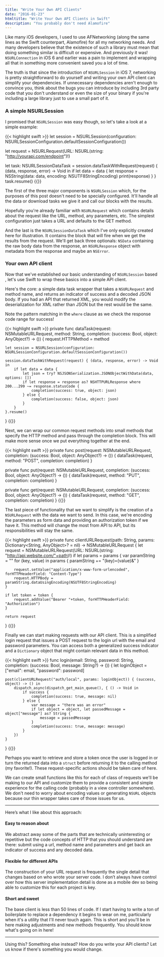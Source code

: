 ```yaml
---
title: "Write Your Own API Clients"
date: "2016-01-23"
htmltitle: "Write Your Own API Clients in Swift"
description: "You probably don't need Alamofire"
---
```

Like many iOS developers, I used to use AFNetworking (along the same lines as the Swift counterpart, Alamofire) for all my networking needs. And many developers believe that the existence of such a library must mean that doing something similar is difficult or expensive. And previously it was! `NSURLConnection` in iOS 6 and earlier was a pain to implement and wrapping all that in something more convenient saved you a lot of time.

The truth is that since the introduction of `NSURLSession` in iOS 7, networking is pretty straightforward to do yourself and writing your own API client can simplify your dependencies. If unnecessary dependencies aren't enough to convince you, think about the bugs you can introduce by including 3rd party code that you don't understand or even the size of your binary if you're including a large library just to use a small part of it.

### A simple NSURLSession

I promised that `NSURLSession` was easy though, so let's take a look at a simple example:

{{< highlight swift >}}
let session = NSURLSession(configuration: NSURLSessionConfiguration.defaultSessionConfiguration())

let request = NSURLRequest(URL: NSURL(string: "http://yourapi.com/endpoint")!)

let task: NSURLSessionDataTask = session.dataTaskWithRequest(request) { (data, response, error) -> Void in
    if let data = data {
        let response = NSString(data: data, encoding: NSUTF8StringEncoding)
        print(response)
    }
}
task.resume()
{{</highlight>}}

The first of the three major components is `NSURLSession` which, for the purposes of this post doesn't need to be specially configured. It'll handle all the data or download tasks we give it and call our blocks with the results.

Hopefully you're already familiar with `NSURLRequest` which contains details about the request like the URL, method, any parameters, etc. The simplest configuration just takes a URL and defaults to the GET method.

And the last is the `NSURLSessionDataTask` which I've only explicitly created here for illustration. It contains the block that will fire when we get the results from the request. We'll get back three optionals: `NSData` containing the raw body data from the response, an `NSURLResponse` object with metadata from the response and maybe an `NSError`.

### Your own API client

Now that we've established our basic understanding of `NSURLSession` based , let's use Swift to wrap these basics into a simple API client.

Here's the core: a simple data task wrapper that takes a `NSURLRequest` and method name, and returns an indicator of success and a decoded JSON body. If you had an API that returned XML, you would modify the deserialization for XML rather than JSON but the rest would be the same.

Note the pattern matching in the `where` clause as we check the response code range for success!

{{< highlight swift >}}
private func dataTask(request: NSMutableURLRequest, method: String, completion: (success: Bool, object: AnyObject?) -> ()) {
    request.HTTPMethod = method

    let session = NSURLSession(configuration: NSURLSessionConfiguration.defaultSessionConfiguration())

    session.dataTaskWithRequest(request) { (data, response, error) -> Void in
        if let data = data {
            let json = try? NSJSONSerialization.JSONObjectWithData(data, options: [])
            if let response = response as? NSHTTPURLResponse where 200...299 ~= response.statusCode {
                completion(success: true, object: json)
            } else {
                completion(success: false, object: json)
            }
        }
    }.resume()
}
{{</highlight>}}

Next, we can wrap our common request methods into small methods that specify the HTTP method and pass through the completion block. This will make more sense once we put everything together at the end.

{{< highlight swift >}}
private func post(request: NSMutableURLRequest, completion: (success: Bool, object: AnyObject?) -> ()) {
    dataTask(request, method: "POST", completion: completion)
}

private func put(request: NSMutableURLRequest, completion: (success: Bool, object: AnyObject?) -> ()) {
    dataTask(request, method: "PUT", completion: completion)
}

private func get(request: NSMutableURLRequest, completion: (success: Bool, object: AnyObject?) -> ()) {
    dataTask(request, method: "GET", completion: completion)
}
{{</highlight>}}

The last piece of functionality that we want to simplify is the creation of a `NSURLRequest` with the data we want to send. In this case, we're encoding the parameters as form data and providing an authorization token if we have it. This method will change the most from API to API, but its responsibilities will stay the same.

{{< highlight swift >}}
private func clientURLRequest(path: String, params: Dictionary<String, AnyObject>? = nil) -> NSMutableURLRequest {
    let request = NSMutableURLRequest(URL: NSURL(string: "http://api.website.com/"+path)!)
    if let params = params {
        var paramString = ""
        for (key, value) in params {
            paramString += "\(key)=\(value)&"
        }

        request.setValue("application/x-www-form-urlencoded", forHTTPHeaderField: "Content-Type")
        request.HTTPBody = paramString.dataUsingEncoding(NSUTF8StringEncoding)
    }

    if let token = token {
        request.addValue("Bearer "+token, forHTTPHeaderField: "Authorization")
    }

    return request
}
{{</highlight>}}

Finally we can start making requests with our API client. This is a simplified login request that issues a POST request to the login url with the email and password parameters. You can access both a generalized success indicator and a `Dictionary` object that might contain relevant data in this method.

{{< highlight swift >}}
func login(email: String, password: String, completion: (success: Bool, message: String?) -> ()) {
    let loginObject = ["email": email, "password": password]

    post(clientURLRequest("auth/local", params: loginObject)) { (success, object) -> () in
        dispatch_async(dispatch_get_main_queue(), { () -> Void in
            if success {
                completion(success: true, message: nil)
            } else {
                var message = "there was an error"
                if let object = object, let passedMessage = object["message"] as? String {
                    message = passedMessage
                }
                completion(success: true, message: message)
            }
        })
    }
}
{{</highlight>}}

Perhaps you want to retrieve and store a token once the user is logged in or turn the returned data into a `struct` before returning it to the calling method (my favorite!). These request-specific actions should be taken care of here.

We can create small functions like this for each of class of requests we'll be making to our API and customize them to provide a consistent and simple experience for the calling code (probably in a view controller somewhere). We don't need to worry about encoding values or generating `NSURL` objects because our thin wrapper takes care of those issues for us.

--- 

Here’s what I like about this approach:

#### Easy to reason about

We abstract away some of the parts that are technically uninteresting or repetitive but the code concepts of HTTP that you should understand are there: submit using a url, method name and parameters and get back an indicator of success and any decoded data.

#### Flexible for different APIs

The construction of your URL request is frequently the single detail that changes based on who wrote your server code. I don’t always have control over how this server implementation detail is done as a mobile dev so being able to customize this for each project is key.

#### Short and sweet

The base client is less than 50 lines of code. If I start having to write a ton of boilerplate to replace a dependency it begins to wear on me, particularly when it's a utility that I'll never touch again. This is short and you'll be in here making adjustments and new methods frequently. You should know what's going on in here!

---

Using this? Something else instead? How do you write your API clients? Let us know if there's something you would change.

